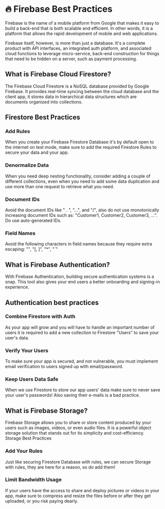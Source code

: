 # 🔥 Firebase Best Practices

Firebase is the name of a mobile platform from Google that makes it easy to build a back-end that is both scalable and efficient. In other words, it is a platform that allows the rapid development of mobile and web applications.

Firebase itself, however, is more than just a database. It's a complete product with API interfaces, an integrated auth platform, and associated cloud functions to leverage micro-service, back-end construction for things that need to be hidden on a server, such as payment processing.

## What is Firebase Cloud Firestore?

The Firebase Cloud Firestore is a NoSQL database provided by Google Firebase. It provides real-time syncing between the cloud database and the client app, it stores data in hierarchical data structures which are documents organized into collections.

## Firestore Best Practices

### Add Rules

When you create your Firebase Firestore Database it's by default open to the internet on test mode, make sure to add the required Firestore Rules to secure your data and your app.

### Denormalize Data

When you need deep nesting functionality, consider adding a couple of different collections, even when you need to add some data duplication and use more than one request to retrieve what you need.

### Document IDs

Avoid the document IDs like " . ", "...", and "/", also do not use monotonically increasing document IDs such as:
"Customer1, Customer2, Customer3, ...".
Do use auto-generated IDs.

### Field Names

Avoid the following characters in field names because they require extra escaping: "", "[, ]", "*", "`"

## What is Firebase Authentication?

With Firebase Authentication, building secure authentication systems is a snap. This tool also gives your end users a better onboarding and signing-in experience.

## Authentication best practices

### Combine Firestore with Auth

As your app will grow and you will have to handle an important number of users it is required to add a new collection to Firestore "Users" to save your user's data.

### Verify Your Users

To make sure your app is secured, and not vulnerable, you must implement email verification to users signed up with email/password.

### Keep Users Data Safe

When we use Firestore to store our app users' data make sure to never save your user's passwords! Also saving their e-mails is a bad practice.

## What is Firebase Storage?

Firebase Storage allows you to share or store content produced by your users such as images, videos, or even audio files. It is a powerful object storage solution that stands out for its simplicity and cost-efficiency.
Storage Best Practices

### Add Your Rules

Just like securing Firestore Database with rules, we can secure Storage with rules, they are here for a reason, so do add them!

### Limit Bandwidth Usage

If your users have the access to share and deploy pictures or videos in your app, make sure to compress and resize the files before or after they get uploaded, or you risk paying dearly.
